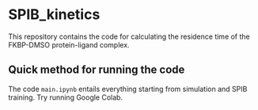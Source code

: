 # SPIB_kinetics

This repository contains the code for calculating the residence time of the FKBP-DMSO protein-ligand complex. 

## **Quick method for running the code**
The code `main.ipynb` entails everything starting from simulation and SPIB training. Try running Google Colab. 


